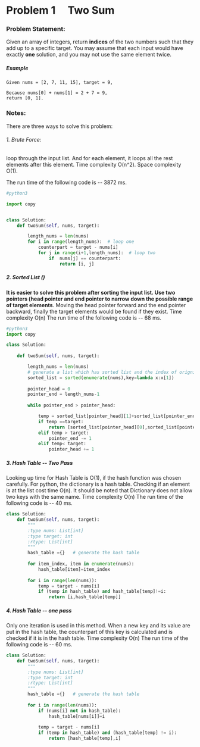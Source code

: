# Problem 1 &nbsp; &nbsp; Two Sum
### Problem Statement:
Given an array of integers, return **indices** of the two numbers such that they add up to a specific target. You may assume that each input would have exactly **one** solution, and you may not use the same element twice.
##### Example
```
Given nums = [2, 7, 11, 15], target = 9,

Because nums[0] + nums[1] = 2 + 7 = 9,
return [0, 1].
```
### Notes:
There are three ways to solve this problem:
###### 1. Brute Force: 
loop through the input list. And for each element, it loops all the rest elements after this element. 
Time complexity O(n^2). Space complexity O(1).

The run time of the following code is -- 3872 ms.
``` python 3
#python3

import copy


class Solution:
    def twoSum(self, nums, target):

        length_nums = len(nums)
        for i in range(length_nums):  # loop one
            counterpart = target - nums[i]
            for j in range(i+1,length_nums):  # loop two
                if  nums[j] == counterpart:
                    return [i, j]
```
##### 2. Sorted List ()
**It is easier to solve this problem after sorting the input list. Use two pointers (head pointer and end pointer to narrow down the possible range of target elements**. Moving the head pointer forward and the end pointer backward, finally the target elements would be found if they exist.
Time complexity O(n)
The run time of the following code is -- 68 ms.
``` python 3
#python3
import copy

class Solution:
    
    def twoSum(self, nums, target):

        length_nums = len(nums)
        # generate a list which has sorted list and the index of orignial list
        sorted_list = sorted(enumerate(nums),key=lambda x:x[1])
        
        pointer_head = 0
        pointer_end = length_nums-1
        
        while pointer_end > pointer_head: 

            temp = sorted_list[pointer_head][1]+sorted_list[pointer_end][1]
            if temp ==target:
                return [sorted_list[pointer_head][0],sorted_list[pointer_end][0]]
            elif temp > target:
                pointer_end -= 1
            elif temp< target:
                pointer_head += 1
```
##### 3. Hash Table -- Two Pass
Looking up time for Hash Table is O(1), if the hash function was chosen carefully. For python, the dictionary is a hash table. Checking if an element is at the list cost time O(n). It should be noted that Dictionary does not allow two keys with the same name.
Time complexity O(n)
The run time of the following code is -- 40 ms.
``` python 3
class Solution:
    def twoSum(self, nums, target):
        """
        :type nums: List[int]
        :type target: int
        :rtype: List[int]
        """
        hash_table ={}   # generate the hash table
        
        for item_index, item in enumerate(nums):
            hash_table[item]=item_index
        
        for i in range(len(nums)):
            temp = target - nums[i]
            if (temp in hash_table) and hash_table[temp]!=i:
                return [i,hash_table[temp]]
```
##### 4. Hash Table -- one pass
Only one iteration is used in this method. When a new key and its value are put in the hash table, the counterpart of this key is calculated and is checked if it is in the hash table. 
Time complexity O(n)
The run time of the following code is -- 60 ms.
``` Python 3
class Solution:
    def twoSum(self, nums, target):
        """
        :type nums: List[int]
        :type target: int
        :rtype: List[int]
        """
        hash_table ={}   # generate the hash table
        
        for i in range(len(nums)):
            if (nums[i] not in hash_table):
                hash_table[nums[i]]=i
                
            temp = target - nums[i]
            if (temp in hash_table) and (hash_table[temp] != i):
                return [hash_table[temp],i]
```

